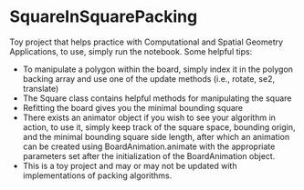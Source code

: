 # SquareInSquarePacking
Toy project that helps practice with Computational and Spatial Geometry Applications, to use, simply run the notebook. Some helpful tips: 
- To manipulate a polygon within the board, simply index it in the polygon backing array and use one of the update methods (i.e., rotate, se2, translate) 
- The Square class contains helpful methods for manipulating the square
- Refitting the board gives you the minimal bounding square
- There exists an animator object if you wish to see your algorithm in action, to use it, simply keep track of the square space, bounding origin, and the minimal bounding square side length, after which an animation can be created using BoardAnimation.animate with the appropriate parameters set after the initialization of the BoardAnimation object. 
- This is a toy project and may or may not be updated with implementations of packing algorithms.
